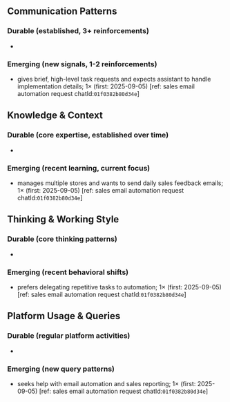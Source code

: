 ## Communication Patterns
### Durable (established, 3+ reinforcements)
- 

### Emerging (new signals, 1-2 reinforcements)
- gives brief, high-level task requests and expects assistant to handle implementation details; 1× (first: 2025-09-05) [ref: sales email automation request chatId:`01f0382b80d34e`]

## Knowledge & Context
### Durable (core expertise, established over time)
- 

### Emerging (recent learning, current focus)
- manages multiple stores and wants to send daily sales feedback emails; 1× (first: 2025-09-05) [ref: sales email automation request chatId:`01f0382b80d34e`]

## Thinking & Working Style
### Durable (core thinking patterns)
- 

### Emerging (recent behavioral shifts)
- prefers delegating repetitive tasks to automation; 1× (first: 2025-09-05) [ref: sales email automation request chatId:`01f0382b80d34e`]

## Platform Usage & Queries
### Durable (regular platform activities)
- 

### Emerging (new query patterns)
- seeks help with email automation and sales reporting; 1× (first: 2025-09-05) [ref: sales email automation request chatId:`01f0382b80d34e`]